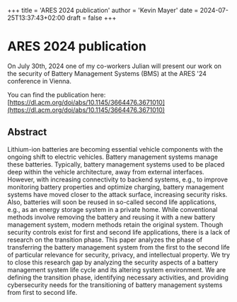 +++
title = 'ARES 2024 publication'
author = 'Kevin Mayer'
date = 2024-07-25T13:37:43+02:00
draft = false
+++

# ARES 2024 publication

On July 30th, 2024 one of my co-workers Julian will present our work on the security of Battery Management Systems (BMS) at the ARES '24 conference in Vienna.

You can find the publication here: [https://dl.acm.org/doi/abs/10.1145/3664476.3671010](https://dl.acm.org/doi/abs/10.1145/3664476.3671010)

## Abstract 

Lithium-ion batteries are becoming essential vehicle components with the ongoing shift to electric vehicles. Battery management systems manage these batteries. Typically, battery management systems used to be placed deep within the vehicle architecture, away from external interfaces. However, with increasing connectivity to backend systems, e.g., to improve monitoring battery properties and optimize charging, battery management systems have moved closer to the attack surface, increasing security risks. Also, batteries will soon be reused in so-called second life applications, e.g., as an energy storage system in a private home. While conventional methods involve removing the battery and reusing it with a new battery management system, modern methods retain the original system. Though security controls exist for first and second life applications, there is a lack of research on the transition phase. This paper analyzes the phase of transferring the battery management system from the first to the second life of particular relevance for security, privacy, and intellectual property. We try to close this research gap by analyzing the security aspects of a battery management system life cycle and its altering system environment. We are defining the transition phase, identifying necessary activities, and providing cybersecurity needs for the transitioning of battery management systems from first to second life.
